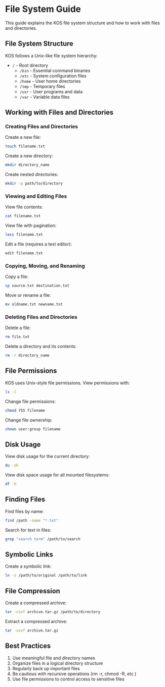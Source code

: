 # File System Guide

This guide explains the KOS file system structure and how to work with files and directories.

## File System Structure

KOS follows a Unix-like file system hierarchy:

- `/` - Root directory
  - `/bin` - Essential command binaries
  - `/etc` - System configuration files
  - `/home` - User home directories
  - `/tmp` - Temporary files
  - `/usr` - User programs and data
  - `/var` - Variable data files

## Working with Files and Directories

### Creating Files and Directories

Create a new file:
```bash
touch filename.txt
```

Create a new directory:
```bash
mkdir directory_name
```

Create nested directories:
```bash
mkdir -p path/to/directory
```

### Viewing and Editing Files

View file contents:
```bash
cat filename.txt
```

View file with pagination:
```bash
less filename.txt
```

Edit a file (requires a text editor):
```bash
edit filename.txt
```

### Copying, Moving, and Renaming

Copy a file:
```bash
cp source.txt destination.txt
```

Move or rename a file:
```bash
mv oldname.txt newname.txt
```

### Deleting Files and Directories

Delete a file:
```bash
rm file.txt
```

Delete a directory and its contents:
```bash
rm -r directory_name
```

## File Permissions

KOS uses Unix-style file permissions. View permissions with:
```bash
ls -l
```

Change file permissions:
```bash
chmod 755 filename
```

Change file ownership:
```bash
chown user:group filename
```

## Disk Usage

View disk usage for the current directory:
```bash
du -sh
```

View disk space usage for all mounted filesystems:
```bash
df -h
```

## Finding Files

Find files by name:
```bash
find /path -name "*.txt"
```

Search for text in files:
```bash
grep "search term" /path/to/search
```

## Symbolic Links

Create a symbolic link:
```bash
ln -s /path/to/original /path/to/link
```

## File Compression

Create a compressed archive:
```bash
tar -czvf archive.tar.gz /path/to/directory
```

Extract a compressed archive:
```bash
tar -xzvf archive.tar.gz
```

## Best Practices

1. Use meaningful file and directory names
2. Organize files in a logical directory structure
3. Regularly back up important files
4. Be cautious with recursive operations (rm -r, chmod -R, etc.)
5. Use file permissions to control access to sensitive files
